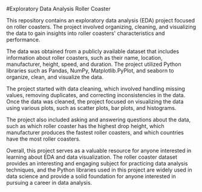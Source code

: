  #Exploratory Data Analysis Roller Coaster

 
This repository contains an exploratory data analysis (EDA) project focused on roller coasters. The project involved organizing, cleaning, and visualizing the data to gain insights into roller coasters' characteristics and performance.

The data was obtained from a publicly available dataset that includes information about roller coasters, such as their name, location, manufacturer, height, speed, and duration. The project utilized Python libraries such as Pandas, NumPy, Matplotlib.PyPlot, and seaborn to organize, clean, and visualize the data.

The project started with data cleaning, which involved handling missing values, removing duplicates, and correcting inconsistencies in the data. Once the data was cleaned, the project focused on visualizing the data using various plots, such as scatter plots, bar plots, and histograms.

The project also included asking and answering questions about the data, such as which roller coaster has the highest drop height, which manufacturer produces the fastest roller coasters, and which countries have the most roller coasters.

Overall, this project serves as a valuable resource for anyone interested in learning about EDA and data visualization. The roller coaster dataset provides an interesting and engaging subject for practicing data analysis techniques, and the Python libraries used in this project are widely used in data science and provide a solid foundation for anyone interested in pursuing a career in data analysis.
